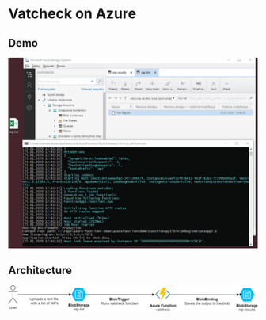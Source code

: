 # Vatcheck on Azure


## Demo
![vatcheck](./VatCheckFunctionAppDemo.gif)

## Architecture

![Architecture](./VatCheckArchitecture.png)